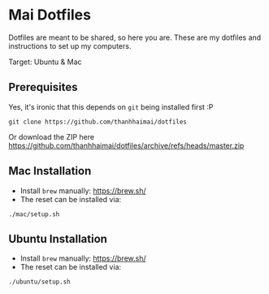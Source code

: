 # Mai Dotfiles

Dotfiles are meant to be shared, so here you are. These are my dotfiles and
instructions to set up my computers.

Target: Ubuntu & Mac

## Prerequisites

Yes, it's ironic that this depends on `git` being installed first :P

```shell
git clone https://github.com/thanhhaimai/dotfiles
```

Or download the ZIP here <https://github.com/thanhhaimai/dotfiles/archive/refs/heads/master.zip>

## Mac Installation

- Install `brew` manually: <https://brew.sh/>
- The reset can be installed via:

```shell
./mac/setup.sh
```

## Ubuntu Installation

- Install `brew` manually: <https://brew.sh/>
- The reset can be installed via:

```shell
./ubuntu/setup.sh
```
